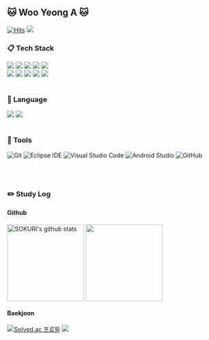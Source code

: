 <!--
**wooya03/wooya03** is a ✨ _special_ ✨ repository because its `README.md` (this file) appears on your GitHub profile.

Here are some ideas to get you started:

- 🔭 I’m currently working on ...
- 🌱 I’m currently learning ...
- 👯 I’m looking to collaborate on ...
- 🤔 I’m looking for help with ...
- 💬 Ask me about ...
- 📫 How to reach me: ...
- 😄 Pronouns: ...
- ⚡ Fun fact: ...
-->

## 🐱 Woo Yeong A 🐱
[![Hits](https://hits.seeyoufarm.com/api/count/incr/badge.svg?url=https%3A%2F%2Fhttps%2F%2Fgithub.com%2Fwooya03&count_bg=%23D1D7E9&title_bg=%236F8BA8&icon=&icon_color=%23D0D0D0&title=Wooya&edge_flat=false)](https://hits.seeyoufarm.com)
<a href="https://velog.io/@wooya03"><img src="https://img.shields.io/badge/Velog-3DDC84?style=flat-square&logo=Blogger&logoColor=white"/></a>

### :clipboard: Tech Stack
<img src="https://img.shields.io/badge/HTML5-E34F26?style=for-the-badge&logo=HTML5&logoColor=white"> <img src="https://img.shields.io/badge/CSS3-1572B6?style=for-the-badge&logo=CSS3&logoColor=white"> 
<img src="https://img.shields.io/badge/JavaScript-F7DF1E?style=for-the-badge&logo=JavaScript&logoColor=white"> 
<img src="https://img.shields.io/badge/C-A8B9CC?style=for-the-badge&logo=C&logoColor=white"> 
<img src="https://img.shields.io/badge/Java-007396.svg?&style=for-the-badge&logo=Java&logoColor=white"> <br>
<img src="https://img.shields.io/badge/MySQL-4479A1?style=for-the-badge&logo=MySQL&logoColor=white"> 
<img src="https://img.shields.io/badge/Oracle-F80000?style=for-the-badge&logo=Oracle&logoColor=white"> 
<img src="https://img.shields.io/badge/Linux-FCC624?style=for-the-badge&logo=linux&logoColor=white">
<img src="https://img.shields.io/badge/Python-3776AB?style=for-the-badge&logo=Python&logoColor=white">
<img src="https://img.shields.io/badge/php-777BB4?style=for-the-badge&logo=php&logoColor=white">
<br/><br/>
### :lips: Language
<img src="https://img.shields.io/badge/KOREA-1572B6?style=for-the-badge&logo=KOREA&logoColor=white"> <img src="https://img.shields.io/badge/Japan-F80000?style=for-the-badge&logo=Japan&logoColor=white">
<br/><br/>
### :wrench: Tools
![Git](https://img.shields.io/badge/Git-F05032.svg?&style=for-the-badge&logo=Git&logoColor=white)
![Eclipse IDE](https://img.shields.io/badge/Eclipse%20IDE-2C2255.svg?&style=for-the-badge&logo=Eclipse%20IDE&logoColor=white)
![Visual Studio Code](https://img.shields.io/badge/Visual%20Studio%20Code-007ACC.svg?&style=for-the-badge&logo=Visual%20Studio%20Code&logoColor=white)
![Android Studio](https://img.shields.io/badge/Android%20Studio-3DDC84.svg?&style=for-the-badge&logo=Android%20Studio&logoColor=white)
![GitHub](https://img.shields.io/badge/GitHub-181717.svg?&style=for-the-badge&logo=GitHub&logoColor=white)

<br/><br/>
### :pencil2: Study Log

#### Github
<a href="https://github.com/wooya03"><img align="center" style="height:180px" src="https://github-readme-stats.vercel.app/api?username=wooya03&show_icons=true&include_all_commits=true&theme=nord&hide_border=true" alt="SOKURI's github stats" /></a> <a href="https://github.com/wooya03"><img align="center" style="height:180px" src="https://github-readme-stats.vercel.app/api/top-langs/?username=wooya03&layout=compact&theme=nord&hide_border=true" /></a> 

#### Baekjoon

[![Solved.ac
프로필](http://mazassumnida.wtf/api/v2/generate_badge?boj=duddk1472)](https://solved.ac/duddk1472)
<img src="http://mazandi.herokuapp.com/api?handle=duddk1472&theme=warm"/>
